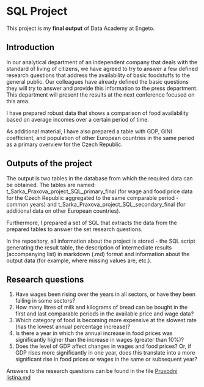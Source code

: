 # SQL Project

This project is my **final output** of Data Academy at Engeto.

## Introduction

In our analytical department of an independent company that deals with the standard of living of citizens, we have agreed to try to answer a few defined research questions that address the availability of basic foodstuffs to the general public. Our colleagues have already defined the basic questions they will try to answer and provide this information to the press department. This department will present the results at the next conference focused on this area.

I have prepared robust data that shows a comparison of food availability based on average incomes over a certain period of time.

As additional material, I have also prepared a table with GDP, GINI coefficient, and population of other European countries in the same period as a primary overview for the Czech Republic.

## Outputs of the project

The output is two tables in the database from which the required data can be obtained. The tables are named: t_Sarka_Praxova_project_SQL_primary_final (for wage and food price data for the Czech Republic aggregated to the same comparable period - common years) and t_Sarka_Praxova_project_SQL_secondary_final (for additional data on other European countries).

Furthermore, I prepared a set of SQL that extracts the data from the prepared tables to answer the set research questions.

In the repository, all information about the project is stored - the SQL script generating the result table, the description of intermediate results (accompanying list) in markdown (.md) format and information about the output data (for example, where missing values are, etc.).

##  Research questions
1. Have wages been rising over the years in all sectors, or have they been falling in some sectors?
2. How many litres of milk and kilograms of bread can be bought in the first and last comparable periods in the available price and wage data?
3. Which category of food is becoming more expensive at the slowest rate (has the lowest annual percentage increase)?
4. Is there a year in which the annual increase in food prices was significantly higher than the increase in wages (greater than 10%)?
5. Does the level of GDP affect changes in wages and food prices? Or, if GDP rises more significantly in one year, does this translate into a more significant rise in food prices or wages in the same or subsequent year?

Answers to the research questions can be found in the file [Pruvodni listina.md]()
